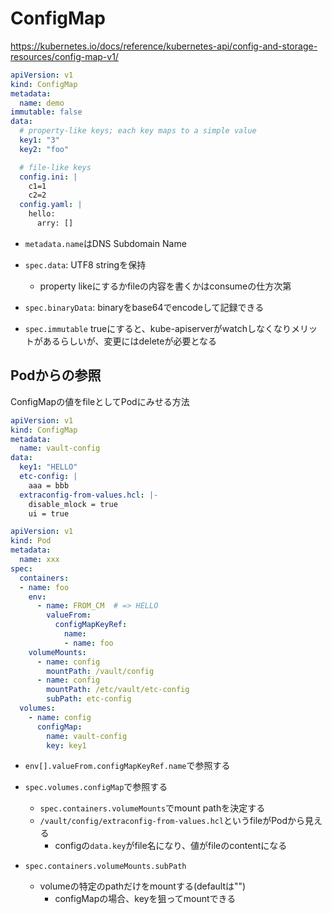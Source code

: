 # ConfigMap

https://kubernetes.io/docs/reference/kubernetes-api/config-and-storage-resources/config-map-v1/

```yaml
apiVersion: v1
kind: ConfigMap
metadata:
  name: demo
immutable: false
data:
  # property-like keys; each key maps to a simple value
  key1: "3"
  key2: "foo"

  # file-like keys
  config.ini: |
    c1=1
    c2=2
  config.yaml: |
    hello:
      arry: []
```

* `metadata.name`はDNS Subdomain Name
* `spec.data`: UTF8 stringを保持
  * property likeにするかfileの内容を書くかはconsumeの仕方次第

* `spec.binaryData`: binaryをbase64でencodeして記録できる
* `spec.immutable` trueにすると、kube-apiserverがwatchしなくなりメリットがあるらしいが、変更にはdeleteが必要となる


## Podからの参照

ConfigMapの値をfileとしてPodにみせる方法

```yaml
apiVersion: v1
kind: ConfigMap
metadata:
  name: vault-config
data:
  key1: "HELLO"
  etc-config: |
    aaa = bbb
  extraconfig-from-values.hcl: |-
    disable_mlock = true
    ui = true
```

```yaml
apiVersion: v1
kind: Pod
metadata:
  name: xxx
spec:
  containers:
  - name: foo
    env:
      - name: FROM_CM  # => HELLO
        valueFrom:
          configMapKeyRef:
            name: 
            - name: foo
    volumeMounts:
      - name: config
        mountPath: /vault/config
      - name: config
        mountPath: /etc/vault/etc-config
        subPath: etc-config
  volumes:
    - name: config
      configMap:
        name: vault-config
        key: key1
```

* `env[].valueFrom.configMapKeyRef.name`で参照する

* `spec.volumes.configMap`で参照する
  * `spec.containers.volumeMounts`でmount pathを決定する
  * `/vault/config/extraconfig-from-values.hcl`というfileがPodから見える
    * configの`data.key`がfile名になり、値がfileのcontentになる

* `spec.containers.volumeMounts.subPath`
  * volumeの特定のpathだけをmountする(defaultは"")
    * configMapの場合、keyを狙ってmountできる
 

